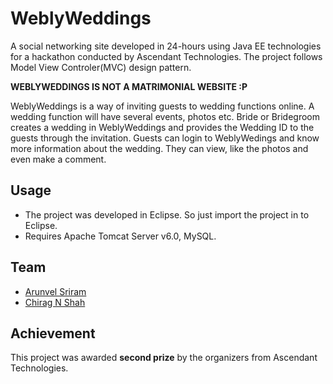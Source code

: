 # WeblyWeddings
A social networking site developed in 24-hours using Java EE technologies for a hackathon conducted by Ascendant Technologies. The project follows Model View Controler(MVC) design pattern.  

**WEBLYWEDDINGS IS NOT A MATRIMONIAL WEBSITE :P**

WeblyWeddings is a way of inviting guests to wedding functions online. A wedding function will have several events, photos etc. Bride or Bridegroom creates a wedding in WeblyWeddings and provides the Wedding ID to the guests through the invitation. Guests can login to WeblyWedings and know more information about the wedding. They can view, like the photos and even make a comment.

## Usage
* The project was developed in Eclipse. So just import the project in to Eclipse.
* Requires Apache Tomcat Server v6.0, MySQL.

## Team
* [Arunvel Sriram](https://github.com/arunvelsriram)
* [Chirag N Shah](https://github.com/chiragnsha)

##  Achievement
This project was awarded **second prize** by the organizers from Ascendant Technologies.
